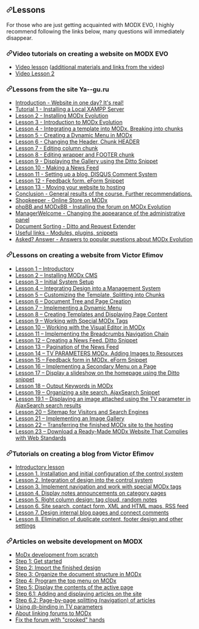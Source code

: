 <div id="readme" class="Box-body readme blob js-code-block-container p-5 p-xl-6 gist-border-0">
    <article class="markdown-body entry-content container-lg" itemprop="text"><h2 dir="auto"><a id="user-content-уроки" class="anchor" aria-hidden="true" href="#уроки"><svg class="octicon octicon-link" viewBox="0 0 16 16" version="1.1" width="16" height="16" aria-hidden="true"><path fill-rule="evenodd" d="M7.775 3.275a.75.75 0 001.06 1.06l1.25-1.25a2 2 0 112.83 2.83l-2.5 2.5a2 2 0 01-2.83 0 .75.75 0 00-1.06 1.06 3.5 3.5 0 004.95 0l2.5-2.5a3.5 3.5 0 00-4.95-4.95l-1.25 1.25zm-4.69 9.64a2 2 0 010-2.83l2.5-2.5a2 2 0 012.83 0 .75.75 0 001.06-1.06 3.5 3.5 0 00-4.95 0l-2.5 2.5a3.5 3.5 0 004.95 4.95l1.25-1.25a.75.75 0 00-1.06-1.06l-1.25 1.25a2 2 0 01-2.83 0z"></path></svg></a><font _mstmutation="1" _msttexthash="98293" _msthash="303">Lessons</font></h2>
<p dir="auto" _msttexthash="11532365" _msthash="304">For those who are just getting acquainted with MODX EVO, I highly recommend following the links below, many questions will immediately disappear.</p>
<h3 dir="auto"><a id="user-content-видео-уроки-по-созданию-сайта-на-modx-evo" class="anchor" aria-hidden="true" href="#видео-уроки-по-созданию-сайта-на-modx-evo"><svg class="octicon octicon-link" viewBox="0 0 16 16" version="1.1" width="16" height="16" aria-hidden="true"><path fill-rule="evenodd" d="M7.775 3.275a.75.75 0 001.06 1.06l1.25-1.25a2 2 0 112.83 2.83l-2.5 2.5a2 2 0 01-2.83 0 .75.75 0 00-1.06 1.06 3.5 3.5 0 004.95 0l2.5-2.5a3.5 3.5 0 00-4.95-4.95l-1.25 1.25zm-4.69 9.64a2 2 0 010-2.83l2.5-2.5a2 2 0 012.83 0 .75.75 0 001.06-1.06 3.5 3.5 0 00-4.95 0l-2.5 2.5a3.5 3.5 0 004.95 4.95l1.25-1.25a.75.75 0 00-1.06-1.06l-1.25 1.25a2 2 0 01-2.83 0z"></path></svg></a><font _mstmutation="1" _msttexthash="1427842" _msthash="305">Video tutorials on creating a website on MODX EVO</font></h3>
<ul dir="auto">
<li><font _mstmutation="1" _msttexthash="2252640" _msthash="306"><a href="http://vimeo.com/29422796" rel="nofollow" _mstmutation="1" _istranslated="1">Video lesson</a> (<a href="http://a42.ru/site/tutorial-cash.html" rel="nofollow" _mstmutation="1" _istranslated="1">additional materials and links from the video</a></font>)</li>
<li><a href="http://www.youtube.com/watch?v=WDBsCL9Xfx8" rel="nofollow" _msttexthash="190827" _msthash="307">Video Lesson 2</a></li>
</ul>
<h3 dir="auto"><a id="user-content-уроки-с-сайта-я--гуру" class="anchor" aria-hidden="true" href="#уроки-с-сайта-я--гуру"><svg class="octicon octicon-link" viewBox="0 0 16 16" version="1.1" width="16" height="16" aria-hidden="true"><path fill-rule="evenodd" d="M7.775 3.275a.75.75 0 001.06 1.06l1.25-1.25a2 2 0 112.83 2.83l-2.5 2.5a2 2 0 01-2.83 0 .75.75 0 00-1.06 1.06 3.5 3.5 0 004.95 0l2.5-2.5a3.5 3.5 0 00-4.95-4.95l-1.25 1.25zm-4.69 9.64a2 2 0 010-2.83l2.5-2.5a2 2 0 012.83 0 .75.75 0 001.06-1.06 3.5 3.5 0 00-4.95 0l-2.5 2.5a3.5 3.5 0 004.95 4.95l1.25-1.25a.75.75 0 00-1.06-1.06l-1.25 1.25a2 2 0 01-2.83 0z"></path></svg></a><font _mstmutation="1" _msttexthash="687479" _msthash="308">Lessons from the site Ya--gu.ru</font></h3>
<ul dir="auto">
<li><a title="Сайт за один день? Это реально!" href="http://i--gu.ru/vstuplenie" rel="nofollow" _msttexthash="1219348" _msthash="309">Introduction - Website in one day? It's real!</a></li>
<li><a title="Установка локального сервера XAMPP" href="http://i--gu.ru/urok-1" rel="nofollow" _msttexthash="1165762" _msthash="310">Tutorial 1 - Installing a Local XAMPP Server</a></li>
<li><a title="Установка MODx Evolution" href="http://i--gu.ru/urok-2" rel="nofollow" _msttexthash="896818" _msthash="311">Lesson 2 - Installing MODx Evolution</a></li>
<li><a title="Знакомство с MODx Evolution" href="http://i--gu.ru/urok-3" rel="nofollow" _msttexthash="1123720" _msthash="312">Lesson 3 - Introduction to MODx Evolution</a></li>
<li><a title="Интеграция шаблона в MODx. Разбиение на чанки" href="http://i--gu.ru/urok-4" rel="nofollow" _msttexthash="2488447" _msthash="313">Lesson 4 - Integrating a template into MODx. Breaking into chunks</a></li>
<li><a title="Создание динамического меню в MODx" href="http://i--gu.ru/urok-5" rel="nofollow" _msttexthash="1016028" _msthash="314">Lesson 5 - Creating a Dynamic Menu in MODx</a></li>
<li><a title="Изменяем шапку сайта, чанк HEADER" href="http://i--gu.ru/urok-6" rel="nofollow" _msttexthash="1081665" _msthash="315">Lesson 6 - Changing the Header, Chunk HEADER</a></li>
<li><a title="Редактируем чанк COLUMN" href="http://i--gu.ru/urok-7" rel="nofollow" _msttexthash="681993" _msthash="316">Lesson 7 - Editing column chunk</a></li>
<li><a title="Редактируем чанк WRAPPER и FOOTER" href="http://i--gu.ru/urok-8" rel="nofollow" _msttexthash="1120535" _msthash="317">Lesson 8 - Editing wrapper and FOOTER chunk</a></li>
<li><a title="Выводим галерею с помощью сниппета Ditto" href="http://i--gu.ru/urok-9" rel="nofollow" _msttexthash="1993394" _msthash="318">Lesson 9 - Displaying the Gallery using the Ditto Snippet</a></li>
<li><a title="Делаем новостную ленту" href="http://i--gu.ru/urok-10" rel="nofollow" _msttexthash="548327" _msthash="319">Lesson 10 - Making a News Feed</a></li>
<li><a title="Настраиваем блог. Система комментариев DISQUS" href="http://i--gu.ru/urok-11" rel="nofollow" _msttexthash="1531465" _msthash="320">Lesson 11 - Setting up a blog. DISQUS Comment System</a></li>
<li><a title="Форма обратной связи. Сниппет eForm" href="http://i--gu.ru/urok-12" rel="nofollow" _msttexthash="1024829" _msthash="321">Lesson 12 - Feedback form. eForm Snippet</a></li>
<li><a title="Перенос сайта на хостинг" href="http://i--gu.ru/urok-13" rel="nofollow" _msttexthash="1157819" _msthash="322">Lesson 13 - Moving your website to hosting</a></li>
<li><a title="Общие итоги курса. Дальнейшие рекомендации." href="http://i--gu.ru/zaklyuchenie" rel="nofollow" _msttexthash="2952547" _msthash="323">Conclusion - General results of the course. Further recommendations.</a></li>
<li><a title="Интернет-магазин на MODx" href="http://i--gu.ru/shopkeeper" rel="nofollow" _msttexthash="740584" _msthash="324">Shopkeeper - Online Store on MODx</a></li>
<li><a title="Устанавливаем форум на MODx Evolution" href="http://i--gu.ru/phpbb-i-modxbb" rel="nofollow" _msttexthash="1930175" _msthash="325">phpBB and MODxBB - Installing the forum on MODx Evolution</a></li>
<li><a title="Изменяем внешний вид административной панели" href="http://i--gu.ru/managerwelcome" rel="nofollow" _msttexthash="2987699" _msthash="326">ManagerWelcome - Changing the appearance of the administrative panel</a></li>
<li><a title="Ditto и экстендер request" href="http://i--gu.ru/sortirovka-ditto" rel="nofollow" _msttexthash="1367769" _msthash="327">Document Sorting - Ditto and Request Extender</a></li>
<li><a title="Модули, плагины, сниппеты" href="http://i--gu.ru/poleznyie-ssyilki" rel="nofollow" _msttexthash="1183377" _msthash="328">Useful links - Modules, plugins, snippets</a></li>
<li><a title="Ответы на популярные вопросы по MODx Evolution" href="http://i--gu.ru/sprashivali-otvechaem" rel="nofollow" _msttexthash="2642380" _msthash="329">Asked? Answer - Answers to popular questions about MODx Evolution</a></li>
</ul>
<h3 dir="auto"><a id="user-content-уроки-по-созданию-сайта-от-виктора-ефимова" class="anchor" aria-hidden="true" href="#уроки-по-созданию-сайта-от-виктора-ефимова"><svg class="octicon octicon-link" viewBox="0 0 16 16" version="1.1" width="16" height="16" aria-hidden="true"><path fill-rule="evenodd" d="M7.775 3.275a.75.75 0 001.06 1.06l1.25-1.25a2 2 0 112.83 2.83l-2.5 2.5a2 2 0 01-2.83 0 .75.75 0 00-1.06 1.06 3.5 3.5 0 004.95 0l2.5-2.5a3.5 3.5 0 00-4.95-4.95l-1.25 1.25zm-4.69 9.64a2 2 0 010-2.83l2.5-2.5a2 2 0 012.83 0 .75.75 0 001.06-1.06 3.5 3.5 0 00-4.95 0l-2.5 2.5a3.5 3.5 0 004.95 4.95l1.25-1.25a.75.75 0 00-1.06-1.06l-1.25 1.25a2 2 0 01-2.83 0z"></path></svg></a><font _mstmutation="1" _msttexthash="1523210" _msthash="330">Lessons on creating a website from Victor Efimov</font></h3>
<ul dir="auto">
<li><a title="Инструкция по созданию сайта на MODx. Урок 1 — Вступительный" href="http://efimov.ws/main/develop/modx/instrukcziya-po-sozdaniyu-sajta-urok1.html" rel="nofollow" _msttexthash="1931904" _msthash="331">Lesson 1 – Introductory</a></li>
<li><a title="Инструкция по созданию сайта на MODx. Урок 2 — Установка MODx CMS" href="http://efimov.ws/main/develop/modx/instrukcziya-po-sozdaniyu-sajta-urok-2.html" rel="nofollow" _msttexthash="2055976" _msthash="332">Lesson 2 – Installing MODx CMS</a></li>
<li><a title="Инструкция по созданию сайта на MODx. Урок 3 — Первоначальная настройка системы" href="http://efimov.ws/main/develop/modx/instrukcziya-po-sozdaniyu-sajta-na-modx-3.html" rel="nofollow" _msttexthash="2163148" _msthash="333">Lesson 3 – Initial System Setup</a></li>
<li><a title="Интеграция дизайна в систему управления" href="http://efimov.ws/main/develop/modx/instrukcziya-po-sozdaniyu-sajta-na-modx-urok-4.html" rel="nofollow" _msttexthash="3313934" _msthash="334">Lesson 4 – Integrating Design into a Management System</a></li>
<li><a title="Настройка шаблона, разбиение на чанки" href="http://efimov.ws/main/develop/modx/instrukcziya-po-sozdaniyu-sajta-na-modx-urok-5.html" rel="nofollow" _msttexthash="3610867" _msthash="335">Lesson 5 – Customizing the Template, Splitting into Chunks</a></li>
<li><a title="Дерево документов и создание страниц" href="http://efimov.ws/main/develop/modx/sajt-na-modxsozdanie-stranicz.html" rel="nofollow" _msttexthash="2582580" _msthash="336">Lesson 6 – Document Tree and Page Creation</a></li>
<li><a title="Реализация динамического меню" href="http://efimov.ws/main/develop/modx/menu-wayfinder-MODx.html" rel="nofollow" _msttexthash="2433379" _msthash="337">Lesson 7 – Implementing a Dynamic Menu</a></li>
<li><a title="Создание шаблонов и вывод содержимого страниц" href="http://efimov.ws/main/develop/modx/instrukcziya-MODx-urok-8.html" rel="nofollow" _msttexthash="3509129" _msthash="338">Lesson 8 – Creating Templates and Displaying Page Content</a></li>
<li><a title="абота со специальными тегами MODx" href="http://efimov.ws/main/develop/modx/tags-MODx.html" rel="nofollow" _msttexthash="2513069" _msthash="339">Lesson 9 – Working with Special MODx Tags</a></li>
<li><a title="Работа с визуальным редактором в MODx" href="http://efimov.ws/main/develop/modx/tinymce-set-modx.html" rel="nofollow" _msttexthash="3035903" _msthash="340">Lesson 10 – Working with the Visual Editor in MODx</a></li>
<li><a title="Реализация цепочки навигации «Хлебные крошки». Сниппет Breadcrumbs" href="http://efimov.ws/main/develop/modx/breadcrumbs-MODx.html" rel="nofollow" _msttexthash="3674970" _msthash="341">Lesson 11 – Implementing the Breadcrumbs Navigation Chain</a></li>
<li><a title="Создание ленты новостей. Сниппет Ditto" href="http://efimov.ws/main/develop/modx/ditto-modx-newsline.html" rel="nofollow" _msttexthash="2893774" _msthash="342">Lesson 12 – Creating a News Feed. Ditto Snippet</a></li>
<li><a title="Урок 13 — Постраничное разбиение новостной ленты" href="http://efimov.ws/main/develop/modx/MODx-pagination-Ditto.html" rel="nofollow" _msttexthash="2522286" _msthash="343">Lesson 13 – Pagination of the News Feed</a></li>
<li><a title="Урок 14 — TV параметры MODx. Добавление изображений ресурсам" href="http://efimov.ws/main/develop/modx/MODx-TV-parametrs.html" rel="nofollow" _msttexthash="3471156" _msthash="344">Lesson 14 – TV PARAMETERS MODx. Adding Images to Resources</a></li>
<li><a title="Урок 15 — Форма обратной связи в MODx. Сниппет eForm" href="http://efimov.ws/main/develop/modx/eForm-MODx.html" rel="nofollow" _msttexthash="2939690" _msthash="345">Lesson 15 – Feedback form in MODx. eForm Snippet</a></li>
<li><a title="Урок 16 — Реализация вспомогательного меню на странице" href="http://efimov.ws/main/develop/modx/modx-wayfinder.html" rel="nofollow" _msttexthash="3108001" _msthash="346">Lesson 16 – Implementing a Secondary Menu on a Page</a></li>
<li><a title="Урок 17 — Вывод слайд-шоу на главной странице с помощью сниппета Ditto" href="http://efimov.ws/main/develop/modx/jQuery-gallery-with-MODx.html" rel="nofollow" _msttexthash="4520490" _msthash="347">Lesson 17 – Display a slideshow on the homepage using the Ditto snippet</a></li>
<li><a title="Урок 18 —  Вывод ключевых слов в MODx" href="http://efimov.ws/main/develop/modx/meta-tags-keywords-modx.html" rel="nofollow" _msttexthash="2378883" _msthash="348">Lesson 18 – Output Keywords in MODx</a></li>
<li><a title="Урок 19 — Организация поиска по сайту. Сниппет AjaxSearch" href="http://efimov.ws/main/develop/modx/snippet-ajaxsearch-modx-poisk.html" rel="nofollow" _msttexthash="3508440" _msthash="349">Lesson 19 – Organizing a site search. AjaxSearch Snippet</a></li>
<li><a title="Урок 19.1 —  Вывод изображения, прикрепленного с помощью TV параметра, в результатах поиска AjaxSearch" href="http://efimov.ws/main/develop/modx/img-tv-parametrs-ajaxsearch.html" rel="nofollow" _msttexthash="6825923" _msthash="350">Lesson 19.1 – Displaying an image attached using the TV parameter in AjaxSearch search results</a></li>
<li><a title="Урок 20 — Карта сайта для посетителей и поисковых машин" href="http://efimov.ws/main/develop/modx/sitemap-for-modx-xml.html" rel="nofollow" _msttexthash="3188458" _msthash="351">Lesson 20 – Sitemap for Visitors and Search Engines</a></li>
<li><a title=" Урок 21 — Реализация галереи изображений" href="http://efimov.ws/main/develop/modx/gallery-modx.html" rel="nofollow" _msttexthash="2687308" _msthash="352">Lesson 21 – Implementing an Image Gallery</a></li>
<li><a title=" Урок 22 — Перенос готового MODx сайта на хостинг" href="http://efimov.ws/main/develop/modx/hosting-modx.html" rel="nofollow" _msttexthash="3881163" _msthash="353">Lesson 22 – Transferring the finished MODx site to the hosting</a></li>
<li><a title=" Урок 23 — Скачать готовый MODx сайт, соответствующий веб-стандартам" href="http://efimov.ws/main/develop/modx/skachat-gotovyij-modx-sajt.html" rel="nofollow" _msttexthash="5091554" _msthash="354">Lesson 23 – Download a Ready-Made MODx Website That Complies with Web Standards</a></li>
</ul>
<h3 dir="auto"><a id="user-content-уроки-по-созданию-блога-от-виктора-ефимова" class="anchor" aria-hidden="true" href="#уроки-по-созданию-блога-от-виктора-ефимова"><svg class="octicon octicon-link" viewBox="0 0 16 16" version="1.1" width="16" height="16" aria-hidden="true"><path fill-rule="evenodd" d="M7.775 3.275a.75.75 0 001.06 1.06l1.25-1.25a2 2 0 112.83 2.83l-2.5 2.5a2 2 0 01-2.83 0 .75.75 0 00-1.06 1.06 3.5 3.5 0 004.95 0l2.5-2.5a3.5 3.5 0 00-4.95-4.95l-1.25 1.25zm-4.69 9.64a2 2 0 010-2.83l2.5-2.5a2 2 0 012.83 0 .75.75 0 001.06-1.06 3.5 3.5 0 00-4.95 0l-2.5 2.5a3.5 3.5 0 004.95 4.95l1.25-1.25a.75.75 0 00-1.06-1.06l-1.25 1.25a2 2 0 01-2.83 0z"></path></svg></a><font _mstmutation="1" _msttexthash="1453400" _msthash="355">Tutorials on creating a blog from Victor Efimov</font></h3>
<ul dir="auto">
<li><a title="Вступительный урок по созданию блога на MODx" href="http://efimov.ws/main/develop/modx/sozdanie-bloga-na-modx-vstuplenie.html" rel="nofollow" _msttexthash="399685" _msthash="356">Introductory lesson</a></li>
<li><a title="Установка и первоначальная настройка системы управления" href="http://efimov.ws/main/develop/modx/sozdanie-bloga-na-modx-ustanovka.html" rel="nofollow" _msttexthash="3158493" _msthash="357">Lesson 1. Installation and initial configuration of the control system</a></li>
<li><a title="Урок 2. Интеграция дизайна в систему управления" href="http://efimov.ws/main/develop/modx/sozdanie-bloga-na-modx-iintegracziya-dizajna-v-modx.html" rel="nofollow" _msttexthash="1974414" _msthash="358">Lesson 2. Integration of design into the control system</a></li>
<li><a title="Урок 3.  Реализация навигации и работа со специальными тегами MODx" href="http://efimov.ws/main/develop/modx/sozdanie-bloga-na-modx-menu-i-tegi-modx.html" rel="nofollow" _msttexthash="2359162" _msthash="359">Lesson 3. Implement navigation and work with special MODx tags</a></li>
<li><a title="Вывод анонсов заметок на страницах категорий" href="http://efimov.ws/main/develop/modx/sozdanie-bloga-na-modx-urok-4.html" rel="nofollow" _msttexthash="2029209" _msthash="360">Lesson 4. Display notes announcements on category pages</a></li>
<li><a title="Урок 5. Оформление правой колонки: облако тегов, случайные заметки" href="http://efimov.ws/main/develop/modx/modx-urok-oblako-tegov-sluchajnie-zametki.html" rel="nofollow" _msttexthash="1818466" _msthash="361">Lesson 5. Right column design: tag cloud, random notes</a></li>
<li><a title="Создание блога на MODx. Урок 6 — Поиск по сайту, контактная форма, XML и HTML карты, RSS рассылка" href="http://efimov.ws/main/develop/modx/modx-blog-sitemap-forma-poisk.html" rel="nofollow" _msttexthash="2129946" _msthash="362">Lesson 6. Site search, contact form, XML and HTML maps, RSS feed</a></li>
<li><a title=" Создание блога на MODx. Урок 7 — Оформление внутренних страниц блога и подключение комментариев" href="http://efimov.ws/main/develop/modx/modx-blog-comments-page-inside.html" rel="nofollow" _msttexthash="2081703" _msthash="363">Lesson 7. Design internal blog pages and connect comments</a></li>
<li><a title=" Создание блога на MODx. Урок 8 — Устранение дублирования контента, оформление футера и другие настройки" href="http://efimov.ws/main/develop/modx/sozdanie-bloga-na-modx-urok-8.html" rel="nofollow" _msttexthash="3591666" _msthash="364">Lesson 8. Elimination of duplicate content, footer design and other settings</a></li>
</ul>
<h3 dir="auto"><a id="user-content-статьи-по-разработке-сайтов-на-modx" class="anchor" aria-hidden="true" href="#статьи-по-разработке-сайтов-на-modx"><svg class="octicon octicon-link" viewBox="0 0 16 16" version="1.1" width="16" height="16" aria-hidden="true"><path fill-rule="evenodd" d="M7.775 3.275a.75.75 0 001.06 1.06l1.25-1.25a2 2 0 112.83 2.83l-2.5 2.5a2 2 0 01-2.83 0 .75.75 0 00-1.06 1.06 3.5 3.5 0 004.95 0l2.5-2.5a3.5 3.5 0 00-4.95-4.95l-1.25 1.25zm-4.69 9.64a2 2 0 010-2.83l2.5-2.5a2 2 0 012.83 0 .75.75 0 001.06-1.06 3.5 3.5 0 00-4.95 0l-2.5 2.5a3.5 3.5 0 004.95 4.95l1.25-1.25a.75.75 0 00-1.06-1.06l-1.25 1.25a2 2 0 01-2.83 0z"></path></svg></a><font _mstmutation="1" _msttexthash="1061489" _msthash="365">Articles on website development on MODX</font></h3>
<ul dir="auto">
<li><a title="Разработка на MODx с нуля" href="http://modx.ru/blog/modx-development-from-scratch/" rel="nofollow" _msttexthash="703508" _msthash="366">MoDx development from scratch</a></li>
<li><a title="Подготовка к работе" href="http://modx.ru/blog/first-step-work-preparing/" rel="nofollow" _msttexthash="301795" _msthash="367">Step 1: Get started</a></li>
<li><a title="Импорт готового дизайна" href="http://modx.ru/blog/import-ready-design-modx/" rel="nofollow" _msttexthash="821912" _msthash="368">Step 2: Import the finished design</a></li>
<li><a title="Организация структуры документов в MODx" href="http://modx.ru/blog/organization-structure-modx-documents/" rel="nofollow" _msttexthash="1430052" _msthash="369">Step 3: Organize the document structure in MODx</a></li>
<li><a title="Программируем верхнее меню на MODx" href="http://modx.ru/blog/modx-programming-top-menu/" rel="nofollow" _msttexthash="802425" _msthash="370">Step 4: Program the top menu on MODx</a></li>
<li><a title="Вывод содержимого активной страницы" href="http://modx.ru/blog/modx-page-content/" rel="nofollow" _msttexthash="1387074" _msthash="371">Step 5: Display the contents of the active page</a></li>
<li><a title="Добавление и вывод статей на сайте" href="http://modx.ru/blog/modx-adding-articles/" rel="nofollow" _msttexthash="1702532" _msthash="372">Step 6.1: Adding and displaying articles on the site</a></li>
<li><a title="Постраничное разбиение (навигация) статей" href="http://modx.ru/blog/modx-pagination/" rel="nofollow" _msttexthash="2125864" _msthash="373">Step 6.2: Page-by-page splitting (navigation) of articles</a></li>
<li><a title="Использование @-привязки в TV-параметрах" href="http://modx.ru/blog/bindings-easy2/" rel="nofollow" _msttexthash="765973" _msthash="374">Using @-binding in TV parameters</a></li>
<li><a title="О привязке форумов к MODx" href="http://modx.ru/blog/modx-forum/" rel="nofollow" _msttexthash="597168" _msthash="375">About linking forums to MODx</a></li>
<li><a title="Исправление форума &quot;кривыми&quot; руками" href="http://modx.ru/blog/modx-forum-correction/" rel="nofollow" _msttexthash="797212" _msthash="376">Fix the forum with "crooked" hands</a></li>
</ul>
</article>
  </div>
